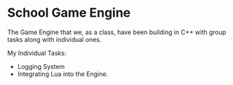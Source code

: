 # School Game Engine

The Game Engine that we, as a class, have been building in C++ with group tasks along with individual ones.

My Individual Tasks:

- Logging System
- Integrating Lua into the Engine.
